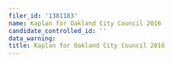 ```yaml
---
filer_id: '1381183'
name: Kaplan for Oakland City Council 2016
candidate_controlled_id: ''
data_warning:
title: Kaplan for Oakland City Council 2016
---
```

